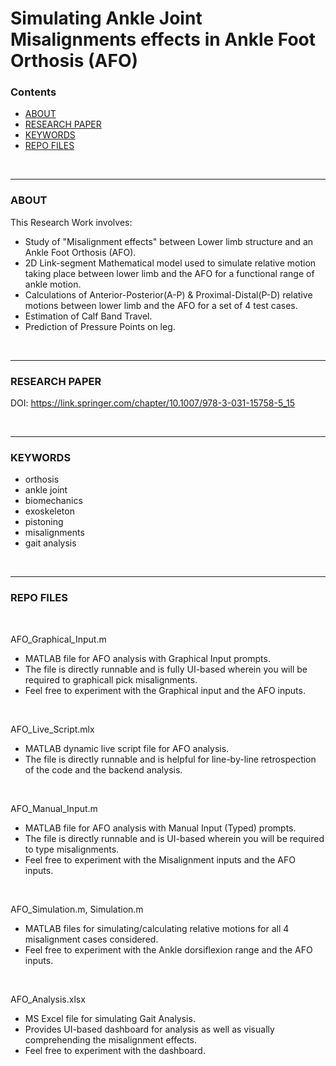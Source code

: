 # Simulating Ankle Joint Misalignments effects in Ankle Foot Orthosis (AFO)

### Contents
- [ABOUT](#about)
- [RESEARCH PAPER](#research-paper)
- [KEYWORDS](#keywords)
- [REPO FILES](#repo-files)

<br>
<hr>

### ABOUT
This Research Work involves:
- Study of "Misalignment effects" between Lower limb structure and an Ankle Foot Orthosis (AFO).
- 2D Link-segment Mathematical model used to simulate relative motion taking place between lower limb and the AFO for a functional range of ankle motion.
- Calculations of Anterior-Posterior(A-P) & Proximal-Distal(P-D) relative motions between lower limb and the AFO for a set of 4 test cases.
- Estimation of Calf Band Travel.
- Prediction of Pressure Points on leg.

<br>
<hr>

### RESEARCH PAPER
DOI: https://link.springer.com/chapter/10.1007/978-3-031-15758-5_15

<br>
<hr>

### KEYWORDS
- orthosis
- ankle joint
- biomechanics
- exoskeleton
- pistoning
- misalignments
- gait analysis

<br>
<hr>

### REPO FILES

<br>

AFO_Graphical_Input.m
   * MATLAB file for AFO analysis with Graphical Input prompts.
   * The file is directly runnable and is fully UI-based wherein you will be required to graphicall pick misalignments.
   * Feel free to experiment with the Graphical input and the AFO inputs.

<br>

AFO_Live_Script.mlx
   * MATLAB dynamic live script file for AFO analysis.
   * The file is directly runnable and is helpful for line-by-line retrospection of the code and the backend analysis.
<br>

AFO_Manual_Input.m
   * MATLAB file for AFO analysis with Manual Input (Typed) prompts.
   * The file is directly runnable and is UI-based wherein you will be required to type misalignments.
   * Feel free to experiment with the Misalignment inputs and the AFO inputs.

<br>

AFO_Simulation.m, Simulation.m
   * MATLAB files for simulating/calculating relative motions for all 4 misalignment cases considered.
   * Feel free to experiment with the Ankle dorsiflexion range and the AFO inputs.

<br>

AFO_Analysis.xlsx
   * MS Excel file for simulating Gait Analysis.
   * Provides UI-based dashboard for analysis as well as visually comprehending the misalignment effects.
   * Feel free to experiment with the dashboard.

<br>
